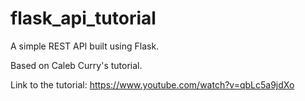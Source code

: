 # flask_api_tutorial

A simple REST API built using Flask.

Based on Caleb Curry's tutorial.

Link to the tutorial: https://www.youtube.com/watch?v=qbLc5a9jdXo
